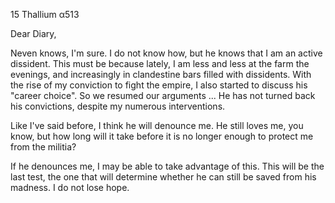 15 Thallium α513

Dear Diary,

Neven knows, I'm sure. I do not know how, but he knows that I am an active dissident. This must be because lately, I am less and less at the farm the evenings, and increasingly in clandestine bars filled with dissidents. With the rise of my conviction to fight the empire, I also started to discuss his "career choice". So we resumed our arguments ... He has not turned back his convictions, despite my numerous interventions.

Like I've said before, I think he will denounce me. He still loves me, you know, but how long will it take before it is no longer enough to protect me from the militia?

If he denounces me, I may be able to take advantage of this. This will be the last test, the one that will determine whether he can still be saved from his madness. I do not lose hope.
